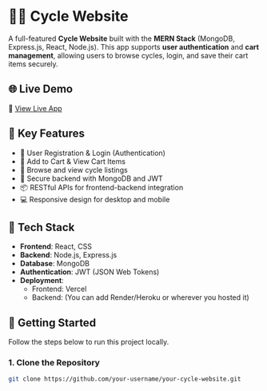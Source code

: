# 🚴‍♂️ Cycle Website

A full-featured **Cycle Website** built with the **MERN Stack** (MongoDB, Express.js, React, Node.js). This app supports **user authentication** and **cart management**, allowing users to browse cycles, login, and save their cart items securely.

## 🌐 Live Demo

🔗 [View Live App](https://cycle-website-1.vercel.app/HomePage)

## 🔑 Key Features

- 🧾 User Registration & Login (Authentication)
- 🛒 Add to Cart & View Cart Items
- 🚴 Browse and view cycle listings
- 🔐 Secure backend with MongoDB and JWT
- 📦 RESTful APIs for frontend-backend integration
- 💻 Responsive design for desktop and mobile

## 🧰 Tech Stack

- **Frontend**: React, CSS
- **Backend**: Node.js, Express.js
- **Database**: MongoDB
- **Authentication**: JWT (JSON Web Tokens)
- **Deployment**: 
  - Frontend: Vercel  
  - Backend: (You can add Render/Heroku or wherever you hosted it)

## 🏁 Getting Started

Follow the steps below to run this project locally.

### 1. Clone the Repository

```bash
git clone https://github.com/your-username/your-cycle-website.git
